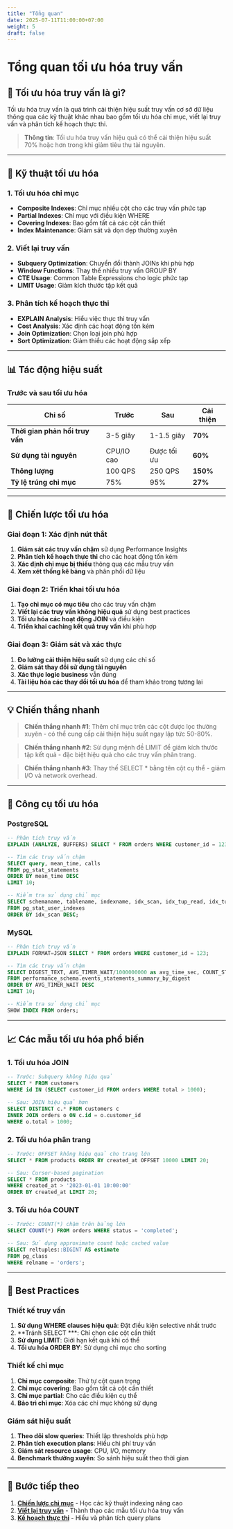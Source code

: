 ```yaml
---
title: "Tổng quan"
date: 2025-07-11T11:00:00+07:00
weight: 5
draft: false
---
```


# Tổng quan tối ưu hóa truy vấn

## 🎯 Tối ưu hóa truy vấn là gì?

Tối ưu hóa truy vấn là quá trình cải thiện hiệu suất truy vấn cơ sở dữ liệu thông qua các kỹ thuật khác nhau bao gồm tối ưu hóa chỉ mục, viết lại truy vấn và phân tích kế hoạch thực thi.

> **Thông tin**: Tối ưu hóa truy vấn hiệu quả có thể cải thiện hiệu suất 70% hoặc hơn trong khi giảm tiêu thụ tài nguyên.

---

## 🚀 Kỹ thuật tối ưu hóa

### 1. Tối ưu hóa chỉ mục
- **Composite Indexes**: Chỉ mục nhiều cột cho các truy vấn phức tạp
- **Partial Indexes**: Chỉ mục với điều kiện WHERE
- **Covering Indexes**: Bao gồm tất cả các cột cần thiết
- **Index Maintenance**: Giám sát và dọn dẹp thường xuyên

### 2. Viết lại truy vấn
- **Subquery Optimization**: Chuyển đổi thành JOINs khi phù hợp
- **Window Functions**: Thay thế nhiều truy vấn GROUP BY
- **CTE Usage**: Common Table Expressions cho logic phức tạp
- **LIMIT Usage**: Giảm kích thước tập kết quả

### 3. Phân tích kế hoạch thực thi
- **EXPLAIN Analysis**: Hiểu việc thực thi truy vấn
- **Cost Analysis**: Xác định các hoạt động tốn kém
- **Join Optimization**: Chọn loại join phù hợp
- **Sort Optimization**: Giảm thiểu các hoạt động sắp xếp

---

## 📊 Tác động hiệu suất

### Trước và sau tối ưu hóa

| Chỉ số | Trước | Sau | Cải thiện |
|--------|-------|-----|-----------|
| **Thời gian phản hồi truy vấn** | 3-5 giây | 1-1.5 giây | **70%** |
| **Sử dụng tài nguyên** | CPU/IO cao | Được tối ưu | **60%** |
| **Thông lượng** | 100 QPS | 250 QPS | **150%** |
| **Tỷ lệ trúng chỉ mục** | 75% | 95% | **27%** |

---

## 🎯 Chiến lược tối ưu hóa

### Giai đoạn 1: Xác định nút thắt
1. **Giám sát các truy vấn chậm** sử dụng Performance Insights
2. **Phân tích kế hoạch thực thi** cho các hoạt động tốn kém
3. **Xác định chỉ mục bị thiếu** thông qua các mẫu truy vấn
4. **Xem xét thống kê bảng** và phân phối dữ liệu

### Giai đoạn 2: Triển khai tối ưu hóa
1. **Tạo chỉ mục có mục tiêu** cho các truy vấn chậm
2. **Viết lại các truy vấn không hiệu quả** sử dụng best practices
3. **Tối ưu hóa các hoạt động JOIN** và điều kiện
4. **Triển khai caching kết quả truy vấn** khi phù hợp

### Giai đoạn 3: Giám sát và xác thực
1. **Đo lường cải thiện hiệu suất** sử dụng các chỉ số
2. **Giám sát thay đổi sử dụng tài nguyên**
3. **Xác thực logic business** vẫn đúng
4. **Tài liệu hóa các thay đổi tối ưu hóa** để tham khảo trong tương lai

---

## 💡 Chiến thắng nhanh

> **Chiến thắng nhanh #1**: Thêm chỉ mục trên các cột được lọc thường xuyên - có thể cung cấp cải thiện hiệu suất ngay lập tức 50-80%.

> **Chiến thắng nhanh #2**: Sử dụng mệnh đề LIMIT để giảm kích thước tập kết quả - đặc biệt hiệu quả cho các truy vấn phân trang.

> **Chiến thắng nhanh #3**: Thay thế SELECT * bằng tên cột cụ thể - giảm I/O và network overhead.

---

## 🔧 Công cụ tối ưu hóa

### PostgreSQL
```sql
-- Phân tích truy vấn
EXPLAIN (ANALYZE, BUFFERS) SELECT * FROM orders WHERE customer_id = 123;

-- Tìm các truy vấn chậm
SELECT query, mean_time, calls 
FROM pg_stat_statements 
ORDER BY mean_time DESC 
LIMIT 10;

-- Kiểm tra sử dụng chỉ mục
SELECT schemaname, tablename, indexname, idx_scan, idx_tup_read, idx_tup_fetch
FROM pg_stat_user_indexes
ORDER BY idx_scan DESC;
```

### MySQL
```sql
-- Phân tích truy vấn
EXPLAIN FORMAT=JSON SELECT * FROM orders WHERE customer_id = 123;

-- Tìm các truy vấn chậm
SELECT DIGEST_TEXT, AVG_TIMER_WAIT/1000000000 as avg_time_sec, COUNT_STAR
FROM performance_schema.events_statements_summary_by_digest
ORDER BY AVG_TIMER_WAIT DESC
LIMIT 10;

-- Kiểm tra sử dụng chỉ mục
SHOW INDEX FROM orders;
```

---

## 📈 Các mẫu tối ưu hóa phổ biến

### 1. Tối ưu hóa JOIN
```sql
-- Trước: Subquery không hiệu quả
SELECT * FROM customers 
WHERE id IN (SELECT customer_id FROM orders WHERE total > 1000);

-- Sau: JOIN hiệu quả hơn
SELECT DISTINCT c.* FROM customers c
INNER JOIN orders o ON c.id = o.customer_id
WHERE o.total > 1000;
```

### 2. Tối ưu hóa phân trang
```sql
-- Trước: OFFSET không hiệu quả cho trang lớn
SELECT * FROM products ORDER BY created_at OFFSET 10000 LIMIT 20;

-- Sau: Cursor-based pagination
SELECT * FROM products 
WHERE created_at > '2023-01-01 10:00:00'
ORDER BY created_at LIMIT 20;
```

### 3. Tối ưu hóa COUNT
```sql
-- Trước: COUNT(*) chậm trên bảng lớn
SELECT COUNT(*) FROM orders WHERE status = 'completed';

-- Sau: Sử dụng approximate count hoặc cached value
SELECT reltuples::BIGINT AS estimate
FROM pg_class
WHERE relname = 'orders';
```

---

## 🎯 Best Practices

### Thiết kế truy vấn
1. **Sử dụng WHERE clauses hiệu quả**: Đặt điều kiện selective nhất trước
2. **Tránh SELECT ***: Chỉ chọn các cột cần thiết
3. **Sử dụng LIMIT**: Giới hạn kết quả khi có thể
4. **Tối ưu hóa ORDER BY**: Sử dụng chỉ mục cho sorting

### Thiết kế chỉ mục
1. **Chỉ mục composite**: Thứ tự cột quan trọng
2. **Chỉ mục covering**: Bao gồm tất cả cột cần thiết
3. **Chỉ mục partial**: Cho các điều kiện cụ thể
4. **Bảo trì chỉ mục**: Xóa các chỉ mục không sử dụng

### Giám sát hiệu suất
1. **Theo dõi slow queries**: Thiết lập thresholds phù hợp
2. **Phân tích execution plans**: Hiểu chi phí truy vấn
3. **Giám sát resource usage**: CPU, I/O, memory
4. **Benchmark thường xuyên**: So sánh hiệu suất theo thời gian

---

## 🔗 Bước tiếp theo

1. **[Chiến lược chỉ mục](index-strategies/)** - Học các kỹ thuật indexing nâng cao
2. **[Viết lại truy vấn](query-rewriting/)** - Thành thạo các mẫu tối ưu hóa truy vấn
3. **[Kế hoạch thực thi](execution-plans/)** - Hiểu và phân tích query plans
